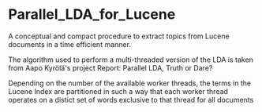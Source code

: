 Parallel_LDA_for_Lucene
=======================

A conceptual and compact procedure to extract topics from Lucene documents in a time efficient manner.

The algorithm used to perform a multi-threaded version of the LDA is taken from Aapo Kyrölä's project Report: Parallel LDA, Truth or Dare?

Depending on the number of the available worker threads, the terms in the Lucene Index are partitioned in such a way that each worker thread operates on a distict set of words exclusive to that thread for all documents
